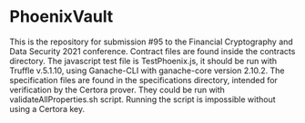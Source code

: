 # PhoenixVault

This is the repository for submission #95 to the Financial Cryptography and Data Security 2021 conference.
Contract files are found inside the contracts directory.
The javascript test file is TestPhoenix.js, it should be run with Truffle v.5.1.10, using Ganache-CLI with ganache-core version 2.10.2.
The specification files are found in the specifications directory, intended for verification by the Certora prover. They could be run with validateAllProperties.sh script. Running the script is impossible without using a Certora key.
